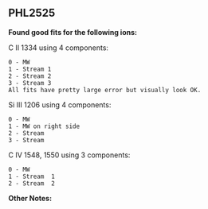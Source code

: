 ## PHL2525
**Found good fits for the following ions:**

C II 1334 using 4 components:
``` 
0 - MW
1 - Stream 1 
2 - Stream 2 
3 - Stream 3 
All fits have pretty large error but visually look OK.
```

Si III 1206 using 4 components:
``` 
0 - MW
1 - MW on right side
2 - Stream
3 - Stream
```

C IV 1548, 1550 using 3 components:
```
0 - MW
1 - Stream  1
2 - Stream  2
```

**Other Notes:**
